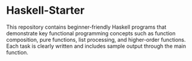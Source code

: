 # Haskell-Starter
This repository contains beginner-friendly Haskell programs that demonstrate key functional programming concepts such as function composition, pure functions, list processing, and higher-order functions. Each task is clearly written and includes sample output through the main function.
